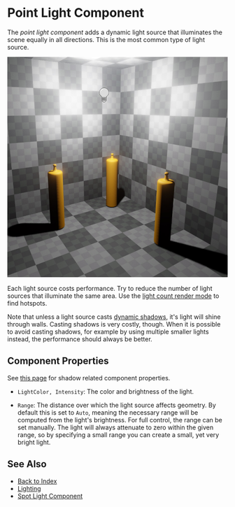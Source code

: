 # Point Light Component

The *point light component* adds a dynamic light source that illuminates the scene equally in all directions. This is the most common type of light source.

![Point Light](media/point-light.jpg)

Each light source costs performance. Try to reduce the number of light sources that illuminate the same area. Use the [light count render mode](../editor/editor-views.md#light-count) to find hotspots.

Note that unless a light source casts [dynamic shadows](dynamic-shadows.md), it's light will shine through walls. Casting shadows is very costly, though. When it is possible to avoid casting shadows, for example by using multiple smaller lights instead, the performance should always be better.

## Component Properties

See [this page](dynamic-shadows.md#shadow-component-properties) for shadow related component properties.

* `LightColor, Intensity`: The color and brightness of the light.

* `Range`: The distance over which the light source affects geometry. By default this is set to `Auto`, meaning the necessary range will be computed from the light's brightness. For full control, the range can be set manually. The light will always attenuate to zero within the given range, so by specifying a small range you can create a small, yet very bright light.

## See Also

* [Back to Index](../../index.md)
* [Lighting](lighting-overview.md)
* [Spot Light Component](spot-light-component.md)
